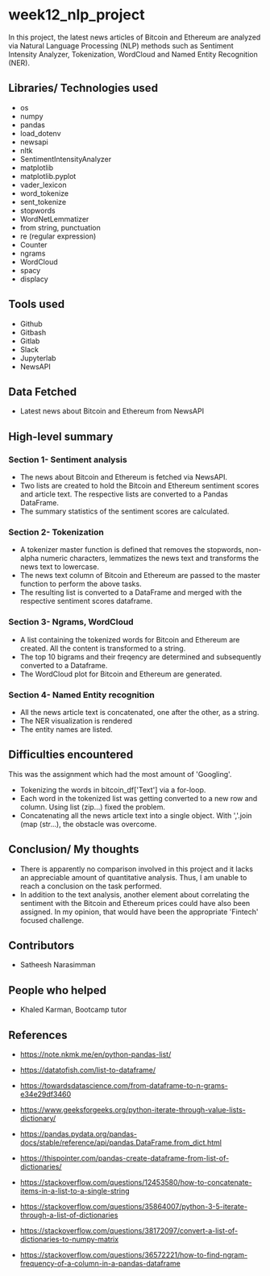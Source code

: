 # week12_nlp_project
In this project, the latest news articles of Bitcoin and Ethereum are analyzed via Natural Language Processing (NLP) methods such as Sentiment Intensity Analyzer, Tokenization, WordCloud and Named Entity Recognition (NER).

## Libraries/ Technologies used
- os
- numpy
- pandas
- load_dotenv
- newsapi
- nltk
- SentimentIntensityAnalyzer
- matplotlib
- matplotlib.pyplot
- vader_lexicon
- word_tokenize
- sent_tokenize
- stopwords
- WordNetLemmatizer
- from string, punctuation
- re (regular expression)
- Counter
- ngrams
- WordCloud
- spacy
- displacy

## Tools used
- Github
- Gitbash
- Gitlab
- Slack
- Jupyterlab
- NewsAPI

## Data Fetched
- Latest news about Bitcoin and Ethereum from NewsAPI

## High-level summary
### Section 1- Sentiment analysis
- The news about Bitcoin and Ethereum is fetched via NewsAPI.
- Two lists are created to hold the Bitcoin and Ethereum sentiment scores and article text. The respective lists are converted to a Pandas DataFrame.
- The summary statistics of the sentiment scores are calculated.

### Section 2- Tokenization
- A tokenizer master function is defined that removes the stopwords, non- alpha numeric characters, lemmatizes the news text and transforms the news text to lowercase.
- The news text column of Bitcoin and Ethereum are passed to the master function to perform the above tasks.
- The resulting list is converted to a DataFrame and merged with the respective sentiment scores dataframe.

### Section 3- Ngrams, WordCloud
- A list containing the tokenized words for Bitcoin and Ethereum are created. All the content is transformed to a string.
- The top 10 bigrams and their freqency are determined and subsequently converted to a Dataframe.
- The WordCloud plot for Bitcoin and Ethereum are generated.

### Section 4- Named Entity recognition
- All the news article text is concatenated, one after the other, as a string.
- The NER visualization is rendered
- The entity names are listed.

## Difficulties encountered
This was the assignment which had the most amount of 'Googling'.
- Tokenizing the words in bitcoin_df['Text'] via a for-loop.
- Each word in the tokenized list was getting converted to a new row and column. Using list (zip...) fixed the problem.
- Concatenating all the news article text into a single object. With ','.join (map (str...), the obstacle was overcome.

## Conclusion/ My thoughts
- There is apparently no comparison involved in this project and it lacks an appreciable amount of quantitative analysis. Thus, I am unable to reach a conclusion on the task performed.
- In addition to the text analysis, another element about correlating the sentiment with the Bitcoin and Ethereum prices could have also been assigned. In my opinion, that would have been the appropriate 'Fintech' focused challenge.

## Contributors
- Satheesh Narasimman

## People who helped
- Khaled Karman, Bootcamp tutor

## References
- https://note.nkmk.me/en/python-pandas-list/

- https://datatofish.com/list-to-dataframe/

- https://towardsdatascience.com/from-dataframe-to-n-grams-e34e29df3460

- https://www.geeksforgeeks.org/python-iterate-through-value-lists-dictionary/

- https://pandas.pydata.org/pandas-docs/stable/reference/api/pandas.DataFrame.from_dict.html

- https://thispointer.com/pandas-create-dataframe-from-list-of-dictionaries/

- https://stackoverflow.com/questions/12453580/how-to-concatenate-items-in-a-list-to-a-single-string

- https://stackoverflow.com/questions/35864007/python-3-5-iterate-through-a-list-of-dictionaries

- https://stackoverflow.com/questions/38172097/convert-a-list-of-dictionaries-to-numpy-matrix

- https://stackoverflow.com/questions/36572221/how-to-find-ngram-frequency-of-a-column-in-a-pandas-dataframe
